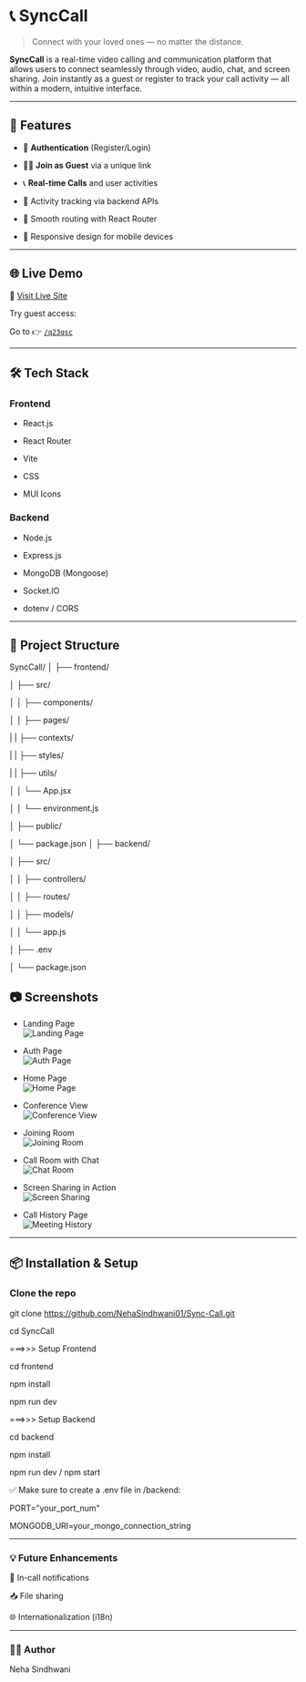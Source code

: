 # 📞 SyncCall

> Connect with your loved ones — no matter the distance.

**SyncCall** is a real-time video calling and communication platform that allows users to connect seamlessly through video, audio, chat, and screen sharing. Join instantly as a guest or register to track your call activity — all within a modern, intuitive interface.

---

## 🚀 Features

- 🔐 **Authentication** (Register/Login)
  
- 🙋‍♂️ **Join as Guest** via a unique link
  
- 📞 **Real-time Calls** and user activities
  
- 📜 Activity tracking via backend APIs
  
- 🧭 Smooth routing with React Router
  
- 📱 Responsive design for mobile devices

---

## 🌐 Live Demo

🔗 [Visit Live Site](https://synccall-frontend.onrender.com)

Try guest access:  

Go to 👉 [`/q23qsc`](https://synccall-frontend.onrender.com/q23qsc)

---

## 🛠️ Tech Stack

### Frontend

- React.js
  
- React Router
  
- Vite
  
- CSS
  
- MUI Icons

### Backend

- Node.js
  
- Express.js
  
- MongoDB (Mongoose)
  
- Socket.IO
  
- dotenv / CORS

---

## 🔄 Project Structure

SyncCall/
│
├── frontend/

│ ├── src/

│ │ ├── components/

│ │ ├── pages/

| | ├── contexts/

| | ├── styles/

| | ├── utils/

│ │ └── App.jsx

│ │ └── environment.js

│ ├── public/

│ └── package.json
│
├── backend/

│ ├── src/

│ │ ├── controllers/

│ │ ├── routes/

│ │ ├── models/

│ │ └── app.js

│ ├── .env

│ └── package.json



## 📷 Screenshots

- Landing Page  
  ![Landing Page](https://github.com/NehaSindhwani01/SyncCall/blob/main/frontend/public/screeenshots/landingpage.png)

- Auth Page  
  ![Auth Page](https://github.com/NehaSindhwani01/SyncCall/blob/main/frontend/public/screeenshots/authpage.png)

- Home Page  
  ![Home Page](https://github.com/NehaSindhwani01/SyncCall/blob/main/frontend/public/screeenshots/home_page.png)


- Conference View  
  ![Conference View](https://github.com/NehaSindhwani01/SyncCall/blob/main/frontend/public/screeenshots/conference_room.PNG)

- Joining Room  
  ![Joining Room](https://github.com/NehaSindhwani01/SyncCall/blob/main/frontend/public/screeenshots/others_joining_room.PNG)

- Call Room with Chat  
  ![Chat Room](https://github.com/NehaSindhwani01/SyncCall/blob/main/frontend/public/screeenshots/showing_chat.PNG)

- Screen Sharing in Action  
  ![Screen Sharing](https://github.com/NehaSindhwani01/SyncCall/blob/main/frontend/public/screeenshots/share_screen.png)

- Call History Page  
  ![Meeting History](https://github.com/NehaSindhwani01/SyncCall/blob/main/frontend/public/screeenshots/meeting_history.png)

---

## 📦 Installation & Setup

### Clone the repo

git clone https://github.com/NehaSindhwani01/Sync-Call.git

cd SyncCall

===>>> Setup Frontend

cd frontend

npm install

npm run dev

===>>> Setup Backend

cd backend

npm install

npm run dev / npm start

✅ Make sure to create a .env file in /backend:

PORT="your_port_num"

MONGODB_URI=your_mongo_connection_string

---

### 💡 Future Enhancements

🔔 In-call notifications

📥 File sharing

🌐 Internationalization (i18n)

---

### 🙋‍♀️ Author

Neha Sindhwani



